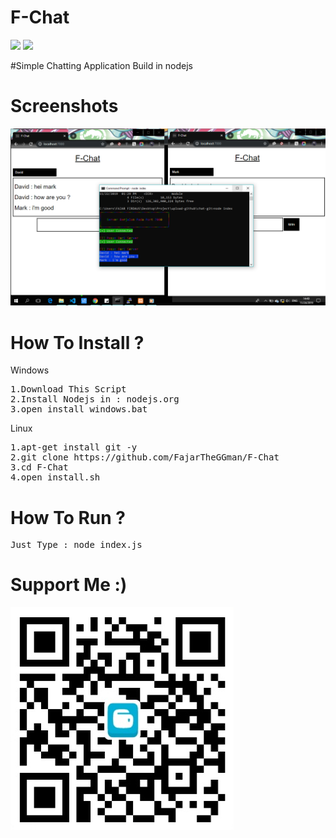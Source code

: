# F-Chat
![](https://img.shields.io/badge/Version-1.0-red) ![](https://img.shields.io/badge/Nodejs-v10.16.0-lime) 

#Simple Chatting Application Build in nodejs

# Screenshots
![](https://github.com/FajarTheGGman/F-Chat/blob/master/ss.PNG)

# How To Install ?

Windows
<pre>
1.Download This Script
2.Install Nodejs in : nodejs.org
3.open install_windows.bat
</pre>

Linux
<pre>
1.apt-get install git -y
2.git clone https://github.com/FajarTheGGman/F-Chat
3.cd F-Chat
4.open install.sh
</pre>

# How To Run ?
<pre>
Just Type : node index.js
</pre>

# Support Me :)
![donate](https://raw.githubusercontent.com/FajarTheGGman/F-Tools/master/.images/donate.jpeg)
